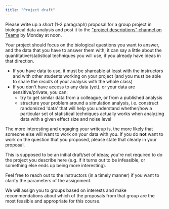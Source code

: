 ```yaml
---
title: "Project draft"
---
```


Please write up a *short* (1-2 paragraph) proposal for a group project in biological data analysis and post it to the ["project descriptions" channel on Teams](https://teams.microsoft.com/l/channel/19%3ae5bc4646fdd24b209ebcd76e98a98977%40thread.tacv2/project%2520descriptions?groupId=f81633df-ce5f-48f1-81b3-bedfdab309ab&tenantId=44376307-b429-42ad-8c25-28cd496f4772) by Monday at noon.

Your project should focus on the biological questions you want to answer, and the data that you have to answer them with; it can say a little about the quantitative/statistical techniques you will use, if you already have ideas in that direction. 

* If you have data to use, it must be shareable at least with the instructors and with other students working on your project (and you must be able to share the *results* of your analysis with the whole class)
* If you don't have access to any data (yet), or your data are sensitive/private, you can:
    * try to get similar data from a colleague, or from a published analysis
	* structure your problem around a simulation analysis, i.e. construct randomized 'data' that will help you understand whether/how a particular set of statistical techniques actually works when analyzing data with a given effect size and noise level

The more interesting and engaging your writeup is, the more likely that someone else will want to work on your data with you. If you do **not** want to work on the question that you proposed, please state that clearly in your proposal.

This is supposed to be an initial draft/set of ideas; you're not required to do the project you describe here (e.g. if it turns out to be infeasible, or something else ends up being more interesting).

Feel free to reach out to the instructors (in a timely manner) if you want to clarify the parameters of the assignment.

We will assign you to groups based on interests and make recommendations about which of the proposals from that group are the most feasible and appropriate for this course.

